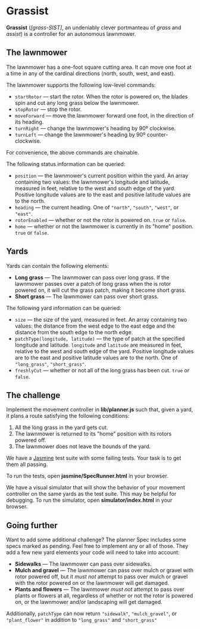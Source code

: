 # Grassist

**Grassist** (_[grass-SIST]_, an undeniably clever portmanteau of _grass_ and _assist_) is a controller for an autonomous lawnmower.

## The lawnmower

The lawnmower has a one-foot square cutting area. It can move one foot at a time in any of the cardinal directions (north, south, west, and east).

The lawnmower supports the following low-level commands:
  - `startRotor` — start the rotor. When the rotor is powered on, the blades spin and cut any long grass below the lawnmower.
  - `stopRotor` — stop the rotor.
  - `moveForward` — move the lawnmower forward one foot, in the direction of its heading.
  - `turnRight` — change the lawnmower's heading by 90º clockwise.
  - `turnLeft` — change the lawnmower's heading by 90º counter-clockwise.

For convenience, the above commands are chainable.

The following status information can be queried:
  - `position` — the lawnmower's current position within the yard. An array containing two values: the lawnmower's longitude and latitude, measured in feet, relative to the west and south edge of the yard. Positive longitude values are to the east and positive latitude values are to the north.
  - `heading` — the current heading. One of `"north"`, `"south"`, `"west"`, or `"east"`.
  - `rotorEnabled` — whether or not the rotor is powered on. `true` or `false`.
  - `home` — whether or not the lawnmower is currently in its "home" position. `true` or `false`.

## Yards

Yards can contain the following elements:
  - **Long grass** — The lawnmower can pass over long grass. If the lawnmower passes over a patch of long grass when the is rotor powered on, it will cut the grass patch, making it become short grass.
  - **Short grass** — The lawnmower can pass over short grass.

The following yard information can be queried:
  - `size` — the size of the yard, measured in feet. An array containing two values: the distance from the west edge to the east edge and the distance from the south edge to the north edge.
  - `patchType(longitude, latitude)` — the type of patch at the specified longitude and latitude. `longitude` and `latitude` are measured in feet, relative to the west and south edge of the yard. Positive longitude values are to the east and positive latitude values are to the north. One of `"long_grass"`, `"short_grass"`.
  - `freshlyCut` — whether or not all of the long grass has been cut. `true` or `false`.

## The challenge

Implement the movement controller in **lib/planner.js** such that, given a yard, it plans a route satisfying the following conditions:
  1. All the long grass in the yard gets cut.
  2. The lawnmower is returned to its "home" position with its rotors powered off.
  3. The lawnmower does not leave the bounds of the yard.

We have a [Jasmine](http://jasmine.github.io/2.0/introduction.html) test suite with some failing tests. Your task is to get them all passing.

To run the tests, open **jasmine/SpecRunner.html** in your browser.

We have a visual simulator that will show the behavior of your movement controller on the same yards as the test suite. This may be helpful for debugging. To run the simulator, open **simulator/index.html** in your browser.

## Going further

Want to add some additional challenge? The planner Spec includes some specs marked as pending. Feel free to implement any or all of those.
They add a few new yard elements your code will need to take into account:

  - **Sidewalks** — The lawnmower can pass over sidewalks.
  - **Mulch and gravel** — The lawnmower can pass over mulch or gravel with rotor powered off, but it _must not_ attempt to pass over mulch or gravel with the rotor powered on or the lawnmower will get damaged.
  - **Plants and flowers** — The lawnmower _must not_ attempt to pass over plants or flowers at all, regardless of whether or not the rotor is powered on, or the lawnmower and/or landscaping will get damaged.
  
  Additionally, `patchType` can now return `"sidewalk"`, `"mulch_gravel"`, or `"plant_flower"` in addition to `"long_grass"` and `"short_grass"`
